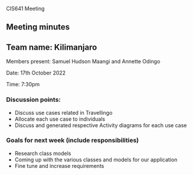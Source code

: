 CIS641 Meeting
## Meeting minutes
## Team name: Kilimanjaro

Members present: Samuel Hudson Maangi and Annette Odingo

Date: 17th October 2022

Time: 7:30pm

### Discussion points:

- Discuss use cases related in Travellingo
- Allocate each use case to individuals
- Discuss and generated respective Activity diagrams for each use case

### Goals for next week (include responsibilities)
- Research class models
- Coming up with the various classes and models for our application
- Fine tune and increase requirements

